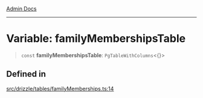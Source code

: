[Admin Docs](/)

***

# Variable: familyMembershipsTable

> `const` **familyMembershipsTable**: `PgTableWithColumns`\<\{\}\>

## Defined in

[src/drizzle/tables/familyMemberships.ts:14](https://github.com/NishantSinghhhhh/talawa-api/blob/ff0f1d6ae21d3428519b64e42fe3bfdff573cb6e/src/drizzle/tables/familyMemberships.ts#L14)
